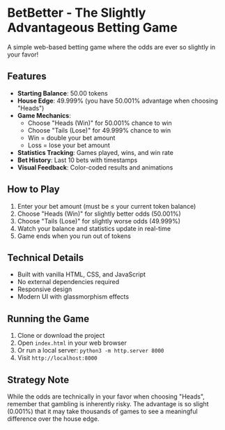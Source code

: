 # BetBetter - The Slightly Advantageous Betting Game

A simple web-based betting game where the odds are ever so slightly in your favor!

## Features

- **Starting Balance**: 50.00 tokens
- **House Edge**: 49.999% (you have 50.001% advantage when choosing "Heads")
- **Game Mechanics**:
  - Choose "Heads (Win)" for 50.001% chance to win
  - Choose "Tails (Lose)" for 49.999% chance to win
  - Win = double your bet amount
  - Loss = lose your bet amount
- **Statistics Tracking**: Games played, wins, and win rate
- **Bet History**: Last 10 bets with timestamps
- **Visual Feedback**: Color-coded results and animations

## How to Play

1. Enter your bet amount (must be ≤ your current token balance)
2. Choose "Heads (Win)" for slightly better odds (50.001%)
3. Choose "Tails (Lose)" for slightly worse odds (49.999%)
4. Watch your balance and statistics update in real-time
5. Game ends when you run out of tokens

## Technical Details

- Built with vanilla HTML, CSS, and JavaScript
- No external dependencies required
- Responsive design
- Modern UI with glassmorphism effects

## Running the Game

1. Clone or download the project
2. Open `index.html` in your web browser
3. Or run a local server: `python3 -m http.server 8000`
4. Visit `http://localhost:8000`

## Strategy Note

While the odds are technically in your favor when choosing "Heads", remember that gambling is inherently risky. The advantage is so slight (0.001%) that it may take thousands of games to see a meaningful difference over the house edge.